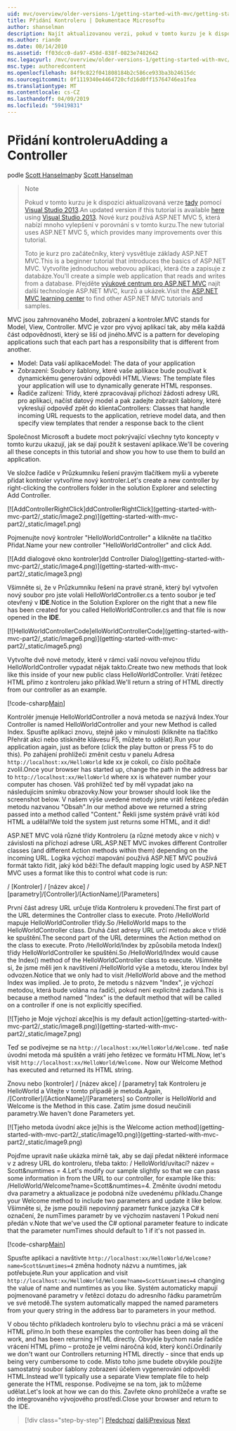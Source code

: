 ```yaml
---
uid: mvc/overview/older-versions-1/getting-started-with-mvc/getting-started-with-mvc-part2
title: Přidání Kontroleru | Dokumentace Microsoftu
author: shanselman
description: Najít aktualizovanou verzi, pokud v tomto kurzu je k dispozici zde prostřednictvím sady Visual Studio 2013. Nové kurz používá ASP.NET MVC 5, která nabízí mnoho vylepšení v porovnání s t...
ms.author: riande
ms.date: 08/14/2010
ms.assetid: ff03dcc0-da97-458d-838f-0823e7482642
msc.legacyurl: /mvc/overview/older-versions-1/getting-started-with-mvc/getting-started-with-mvc-part2
msc.type: authoredcontent
ms.openlocfilehash: 84f9c822f041808184b2c586ce933ba3b24615dc
ms.sourcegitcommit: 0f1119340e4464720cfd16d0ff15764746ea1fea
ms.translationtype: MT
ms.contentlocale: cs-CZ
ms.lasthandoff: 04/09/2019
ms.locfileid: "59419831"
---
```

# <a name="adding-a-controller"></a><span data-ttu-id="7feb2-104">Přidání kontroleru</span><span class="sxs-lookup"><span data-stu-id="7feb2-104">Adding a Controller</span></span>

<span data-ttu-id="7feb2-105">podle [Scott Hanselman](https://github.com/shanselman)</span><span class="sxs-lookup"><span data-stu-id="7feb2-105">by [Scott Hanselman](https://github.com/shanselman)</span></span>

> > [!NOTE]
> > <span data-ttu-id="7feb2-106">Pokud v tomto kurzu je k dispozici aktualizovaná verze [tady](../../getting-started/introduction/getting-started.md) pomocí [Visual Studio 2013](https://my.visualstudio.com/Downloads?q=visual%20studio%202013).</span><span class="sxs-lookup"><span data-stu-id="7feb2-106">An updated version if this tutorial is available [here](../../getting-started/introduction/getting-started.md) using [Visual Studio 2013](https://my.visualstudio.com/Downloads?q=visual%20studio%202013).</span></span> <span data-ttu-id="7feb2-107">Nové kurz používá ASP.NET MVC 5, která nabízí mnoho vylepšení v porovnání s v tomto kurzu.</span><span class="sxs-lookup"><span data-stu-id="7feb2-107">The new tutorial uses ASP.NET MVC 5, which provides many improvements over this tutorial.</span></span>
>
>
> <span data-ttu-id="7feb2-108">Toto je kurz pro začátečníky, který vysvětluje základy ASP.NET MVC.</span><span class="sxs-lookup"><span data-stu-id="7feb2-108">This is a beginner tutorial that introduces the basics of ASP.NET MVC.</span></span> <span data-ttu-id="7feb2-109">Vytvoříte jednoduchou webovou aplikaci, která čte a zapisuje z databáze.</span><span class="sxs-lookup"><span data-stu-id="7feb2-109">You'll create a simple web application that reads and writes from a database.</span></span> <span data-ttu-id="7feb2-110">Přejděte [výukové centrum pro ASP.NET MVC](../../../index.md) najít další technologie ASP.NET MVC, kurzů a ukázek.</span><span class="sxs-lookup"><span data-stu-id="7feb2-110">Visit the [ASP.NET MVC learning center](../../../index.md) to find other ASP.NET MVC tutorials and samples.</span></span>


<span data-ttu-id="7feb2-111">MVC jsou zahrnovaného Model, zobrazení a kontroler.</span><span class="sxs-lookup"><span data-stu-id="7feb2-111">MVC stands for Model, View, Controller.</span></span> <span data-ttu-id="7feb2-112">MVC je vzor pro vývoj aplikací tak, aby měla každá část odpovědnosti, který se liší od jiného.</span><span class="sxs-lookup"><span data-stu-id="7feb2-112">MVC is a pattern for developing applications such that each part has a responsibility that is different from another.</span></span>

- <span data-ttu-id="7feb2-113">Model: Data vaší aplikace</span><span class="sxs-lookup"><span data-stu-id="7feb2-113">Model: The data of your application</span></span>
- <span data-ttu-id="7feb2-114">Zobrazení: Soubory šablony, které vaše aplikace bude používat k dynamickému generování odpovědi HTML.</span><span class="sxs-lookup"><span data-stu-id="7feb2-114">Views: The template files your application will use to dynamically generate HTML responses.</span></span>
- <span data-ttu-id="7feb2-115">Řadiče zařízení: Třídy, které zpracovávají příchozí žádosti adresy URL pro aplikaci, načíst datový model a pak zadejte zobrazit šablony, které vykreslují odpověď zpět do klienta</span><span class="sxs-lookup"><span data-stu-id="7feb2-115">Controllers: Classes that handle incoming URL requests to the application, retrieve model data, and then specify view templates that render a response back to the client</span></span>

<span data-ttu-id="7feb2-116">Společnost Microsoft a budete moct pokrývající všechny tyto koncepty v tomto kurzu ukazují, jak se dají použít k sestavení aplikace.</span><span class="sxs-lookup"><span data-stu-id="7feb2-116">We'll be covering all these concepts in this tutorial and show you how to use them to build an application.</span></span>

<span data-ttu-id="7feb2-117">Ve složce řadiče v Průzkumníku řešení pravým tlačítkem myši a vyberete přidat kontroler vytvoříme nový kontroler.</span><span class="sxs-lookup"><span data-stu-id="7feb2-117">Let's create a new controller by right-clicking the controllers folder in the solution Explorer and selecting Add Controller.</span></span>

[![A<span data-ttu-id="7feb2-118">ddControllerRightClick]</span><span class="sxs-lookup"><span data-stu-id="7feb2-118">ddControllerRightClick]</span></span>(getting-started-with-mvc-part2/_static/image2.png)](getting-started-with-mvc-part2/_static/image1.png)

<span data-ttu-id="7feb2-119">Pojmenujte nový kontroler "HelloWorldController" a klikněte na tlačítko Přidat.</span><span class="sxs-lookup"><span data-stu-id="7feb2-119">Name your new controller "HelloWorldController" and click Add.</span></span>

[![A<span data-ttu-id="7feb2-120">dd dialogové okno kontroler]</span><span class="sxs-lookup"><span data-stu-id="7feb2-120">dd Controller Dialog]</span></span>(getting-started-with-mvc-part2/_static/image4.png)](getting-started-with-mvc-part2/_static/image3.png)

<span data-ttu-id="7feb2-121">Všimněte si, že v Průzkumníku řešení na pravé straně, který byl vytvořen nový soubor pro jste volali HelloWorldController.cs a tento soubor je teď otevřený v **IDE**.</span><span class="sxs-lookup"><span data-stu-id="7feb2-121">Notice in the Solution Explorer on the right that a new file has been created for you called HelloWorldController.cs and that file is now opened in the **IDE**.</span></span>

[![H<span data-ttu-id="7feb2-122">elloWorldControllerCode]</span><span class="sxs-lookup"><span data-stu-id="7feb2-122">elloWorldControllerCode]</span></span>(getting-started-with-mvc-part2/_static/image6.png)](getting-started-with-mvc-part2/_static/image5.png)

<span data-ttu-id="7feb2-123">Vytvořte dvě nové metody, které v rámci vaší novou veřejnou třídu HelloWorldController vypadat nějak takto.</span><span class="sxs-lookup"><span data-stu-id="7feb2-123">Create two new methods that look like this inside of your new public class HelloWorldController.</span></span> <span data-ttu-id="7feb2-124">Vrátí řetězec HTML přímo z kontroleru jako příklad.</span><span class="sxs-lookup"><span data-stu-id="7feb2-124">We'll return a string of HTML directly from our controller as an example.</span></span>

[!code-csharp[Main](getting-started-with-mvc-part2/samples/sample1.cs)]

<span data-ttu-id="7feb2-125">Kontrolér jmenuje HelloWorldController a nová metoda se nazývá Index.</span><span class="sxs-lookup"><span data-stu-id="7feb2-125">Your Controller is named HelloWorldController and your new Method is called Index.</span></span> <span data-ttu-id="7feb2-126">Spusťte aplikaci znovu, stejně jako v minulosti (klikněte na tlačítko Přehrát akci nebo stiskněte klávesu F5, můžete to udělat).</span><span class="sxs-lookup"><span data-stu-id="7feb2-126">Run your application again, just as before (click the play button or press F5 to do this).</span></span> <span data-ttu-id="7feb2-127">Po zahájení prohlížeči změnit cestu v panelu Adresa `http://localhost:xx/HelloWorld` kde xx je cokoli, co číslo počítače zvolil.</span><span class="sxs-lookup"><span data-stu-id="7feb2-127">Once your browser has started up, change the path in the address bar to `http://localhost:xx/HelloWorld` where xx is whatever number your computer has chosen.</span></span> <span data-ttu-id="7feb2-128">Váš prohlížeč teď by měl vypadat jako na následujícím snímku obrazovky.</span><span class="sxs-lookup"><span data-stu-id="7feb2-128">Now your browser should look like the screenshot below.</span></span> <span data-ttu-id="7feb2-129">V našem výše uvedené metody jsme vrátí řetězec předán metodu nazvanou "Obsah".</span><span class="sxs-lookup"><span data-stu-id="7feb2-129">In our method above we returned a string passed into a method called "Content."</span></span> <span data-ttu-id="7feb2-130">Řekli jsme systém právě vrátí kód HTML a udělal!</span><span class="sxs-lookup"><span data-stu-id="7feb2-130">We told the system just returns some HTML, and it did!</span></span>

<span data-ttu-id="7feb2-131">ASP.NET MVC volá různé třídy Kontroleru (a různé metody akce v nich) v závislosti na příchozí adrese URL.</span><span class="sxs-lookup"><span data-stu-id="7feb2-131">ASP.NET MVC invokes different Controller classes (and different Action methods within them) depending on the incoming URL.</span></span> <span data-ttu-id="7feb2-132">Logika výchozí mapování používá ASP.NET MVC používá formát takto řídit, jaký kód běží:</span><span class="sxs-lookup"><span data-stu-id="7feb2-132">The default mapping logic used by ASP.NET MVC uses a format like this to control what code is run:</span></span>

<span data-ttu-id="7feb2-133">/ [Kontroler] / [název akce] / [parametry]</span><span class="sxs-lookup"><span data-stu-id="7feb2-133">/[Controller]/[ActionName]/[Parameters]</span></span>

<span data-ttu-id="7feb2-134">První část adresy URL určuje třída Kontroleru k provedení.</span><span class="sxs-lookup"><span data-stu-id="7feb2-134">The first part of the URL determines the Controller class to execute.</span></span> <span data-ttu-id="7feb2-135">Proto /HelloWorld mapuje HelloWorldController třídy.</span><span class="sxs-lookup"><span data-stu-id="7feb2-135">So /HelloWorld maps to the HelloWorldController class.</span></span> <span data-ttu-id="7feb2-136">Druhá část adresy URL určí metodu akce v třídě ke spuštění.</span><span class="sxs-lookup"><span data-stu-id="7feb2-136">The second part of the URL determines the Action method on the class to execute.</span></span> <span data-ttu-id="7feb2-137">Proto /HelloWorld/Index by způsobila metoda Index() třídy HelloWorldController ke spuštění.</span><span class="sxs-lookup"><span data-stu-id="7feb2-137">So /HelloWorld/Index would cause the Index() method of the HelloWorldController class to execute.</span></span> <span data-ttu-id="7feb2-138">Všimněte si, že jsme měli jen k navštívení /HelloWorld výše a metodu, kterou Index byl odvozen.</span><span class="sxs-lookup"><span data-stu-id="7feb2-138">Notice that we only had to visit /HelloWorld above and the method Index was implied.</span></span> <span data-ttu-id="7feb2-139">Je to proto, že metodu s názvem "Index", je výchozí metodou, která bude volána na řadiči, pokud není explicitně zadaná.</span><span class="sxs-lookup"><span data-stu-id="7feb2-139">This is because a method named "Index" is the default method that will be called on a controller if one is not explicitly specified.</span></span>

[![T<span data-ttu-id="7feb2-140">jeho je Moje výchozí akce]</span><span class="sxs-lookup"><span data-stu-id="7feb2-140">his is my default action]</span></span>(getting-started-with-mvc-part2/_static/image8.png)](getting-started-with-mvc-part2/_static/image7.png)

<span data-ttu-id="7feb2-141">Teď se podívejme se na `http://localhost:xx/HelloWorld/Welcome.` teď naše úvodní metoda má spuštěn a vrátí jeho řetězec ve formátu HTML.</span><span class="sxs-lookup"><span data-stu-id="7feb2-141">Now, let's visit `http://localhost:xx/HelloWorld/Welcome.` Now our Welcome Method has executed and returned its HTML string.</span></span>

<span data-ttu-id="7feb2-142">Znovu nebo [kontroler] / [název akce] / [parametry] tak Kontroleru je HelloWorld a Vítejte v tomto případě je metoda.</span><span class="sxs-lookup"><span data-stu-id="7feb2-142">Again, /[Controller]/[ActionName]/[Parameters] so Controller is HelloWorld and Welcome is the Method in this case.</span></span> <span data-ttu-id="7feb2-143">Zatím jsme dosud neučinili parametry.</span><span class="sxs-lookup"><span data-stu-id="7feb2-143">We haven't done Parameters yet.</span></span>

[![T<span data-ttu-id="7feb2-144">jeho metoda úvodní akce je]</span><span class="sxs-lookup"><span data-stu-id="7feb2-144">his is the Welcome action method]</span></span>(getting-started-with-mvc-part2/_static/image10.png)](getting-started-with-mvc-part2/_static/image9.png)

<span data-ttu-id="7feb2-145">Pojďme upravit naše ukázka mírně tak, aby se dají předat některé informace v z adresy URL do kontroleru, třeba takto: / HelloWorld/uvítací? název = Scott&amp;numtimes = 4.</span><span class="sxs-lookup"><span data-stu-id="7feb2-145">Let's modify our sample slightly so that we can pass some information in from the URL to our controller, for example like this: /HelloWorld/Welcome?name=Scott&amp;numtimes=4.</span></span> <span data-ttu-id="7feb2-146">Změníte úvodní metodu dva parametry a aktualizace je podobná níže uvedenému příkladu.</span><span class="sxs-lookup"><span data-stu-id="7feb2-146">Change your Welcome method to include two parameters and update it like below.</span></span> <span data-ttu-id="7feb2-147">Všimněte si, že jsme použili nepovinný parametr funkce jazyka C# k označení, že numTimes parametr by ve výchozím nastavení 1 Pokud není předán v.</span><span class="sxs-lookup"><span data-stu-id="7feb2-147">Note that we've used the C# optional parameter feature to indicate that the parameter numTimes should default to 1 if it's not passed in.</span></span>

[!code-csharp[Main](getting-started-with-mvc-part2/samples/sample2.cs)]

<span data-ttu-id="7feb2-148">Spusťte aplikaci a navštivte `http://localhost:xx/HelloWorld/Welcome?name=Scott&numtimes=4` změna hodnoty názvu a numtimes, jak potřebujete.</span><span class="sxs-lookup"><span data-stu-id="7feb2-148">Run your application and visit `http://localhost:xx/HelloWorld/Welcome?name=Scott&numtimes=4` changing the value of name and numtimes as you like.</span></span> <span data-ttu-id="7feb2-149">Systém automaticky mapují pojmenované parametry v řetězci dotazu do adresního řádku parametrům ve své metodě.</span><span class="sxs-lookup"><span data-stu-id="7feb2-149">The system automatically mapped the named parameters from your query string in the address bar to parameters in your method.</span></span>

<span data-ttu-id="7feb2-150">V obou těchto příkladech kontroleru bylo to všechnu práci a má se vrácení HTML přímo.</span><span class="sxs-lookup"><span data-stu-id="7feb2-150">In both these examples the controller has been doing all the work, and has been returning HTML directly.</span></span> <span data-ttu-id="7feb2-151">Obvykle bychom naše řadiče vrácení HTML přímo – protože je velmi náročná kód, který končí.</span><span class="sxs-lookup"><span data-stu-id="7feb2-151">Ordinarily we don't want our Controllers returning HTML directly - since that ends up being very cumbersome to code.</span></span> <span data-ttu-id="7feb2-152">Místo toho jsme budete obvykle použijte samostatný soubor šablony zobrazení účelem vygenerování odpovědi HTML.</span><span class="sxs-lookup"><span data-stu-id="7feb2-152">Instead we'll typically use a separate View template file to help generate the HTML response.</span></span> <span data-ttu-id="7feb2-153">Podívejme se na tom, jak to můžeme udělat.</span><span class="sxs-lookup"><span data-stu-id="7feb2-153">Let's look at how we can do this.</span></span> <span data-ttu-id="7feb2-154">Zavřete okno prohlížeče a vraťte se do integrovaného vývojového prostředí.</span><span class="sxs-lookup"><span data-stu-id="7feb2-154">Close your browser and return to the IDE.</span></span>

> [!div class="step-by-step"]
> <span data-ttu-id="7feb2-155">[Předchozí](getting-started-with-mvc-part1.md)
> [další](getting-started-with-mvc-part3.md)</span><span class="sxs-lookup"><span data-stu-id="7feb2-155">[Previous](getting-started-with-mvc-part1.md)
[Next](getting-started-with-mvc-part3.md)</span></span>
